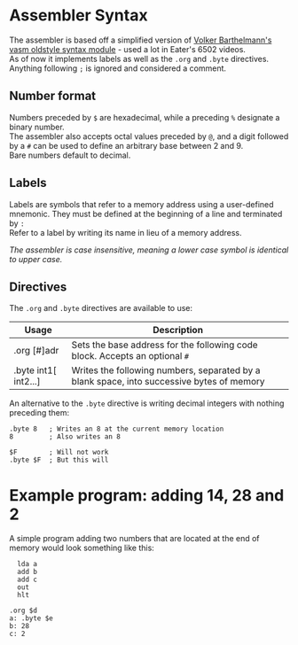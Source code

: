 # Assembler Syntax
The assembler is based off a simplified version of [Volker Barthelmann's vasm oldstyle syntax module](http://www.ibaug.de/vasm/doc/vasm.pdf#43) - used a lot in Eater's 6502 videos.<br>
As of now it implements labels as well as the `.org` and `.byte` directives.<br>
Anything following `;` is ignored and considered a comment.

## Number format
Numbers preceded by `$` are hexadecimal, while a preceding `%` designate a binary number.<br>
The assembler also accepts octal values preceded by `@`, and a digit followed by a `#` can be used to define an arbitrary base between 2 and 9.<br>
Bare numbers default to decimal.

## Labels
Labels are symbols that refer to a memory address using a user-defined mnemonic. They must be defined at the beginning of a line and terminated by `:`<br>
Refer to a label by writing its name in lieu of a memory address.

*The assembler is case insensitive, meaning a lower case symbol is identical to upper case.*

## Directives
The `.org` and `.byte` directives are available to use:

|           Usage          | Description
|--------------------------|--------------
| .org [#]adr                | Sets the base address for the following code block. Accepts an optional `#`
| .byte int1[ int2...]       | Writes the following numbers, separated by a blank space, into successive bytes of memory

An alternative to the `.byte` directive is writing decimal integers with nothing preceding them:
```
.byte 8   ; Writes an 8 at the current memory location
8         ; Also writes an 8

$F        ; Will not work
.byte $F  ; But this will
```

# Example program: adding 14, 28 and 2
A simple program adding two numbers that are located at the end of memory would look something like this:
```
  lda a
  add b
  add c
  out
  hlt

.org $d
a: .byte $e
b: 28
c: 2
```
